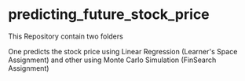 # predicting_future_stock_price
This Repository contain two folders

One predicts the stock price using Linear Regression (Learner's Space Assignment) and other using Monte Carlo Simulation (FinSearch Assignment)

